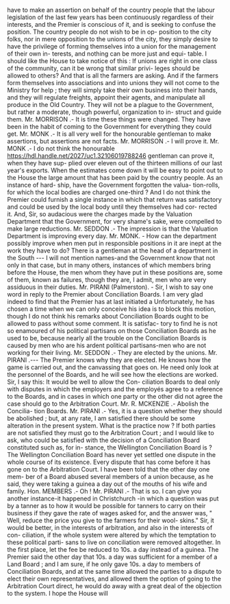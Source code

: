 have to make an assertion on behalf of the country people that the labour legislation of the last few years has been continuously regardless of their interests, and the Premier is conscious of it, and is seeking to confuse the position. The country people do not wish to be in op- position to the city folks, nor in mere opposition to the unions of the city, they simply desire to have the privilege of forming themselves into a union for the management of their own in- terests, and nothing can be more just and equi- table. I should like the House to take notice of this : If unions are right in one class of the community, can it be wrong that similar privi- leges should be allowed to others? And that is all the farmers are asking. And if the farmers form themselves into associations and into unions they will not come to the Ministry for help ; they will simply take their own business into their hands, and they will regulate freights, appoint their agents, and manipulate all produce in the Old Country. They will not be a plague to the Government, but rather a moderate, though powerful, organization to in- struct and guide them. Mr. MORRISON .- It is time these things were changed. They have been in the habit of coming to the Government for everything they could get. Mr. MONK .- It is all very well for the honourable gentleman to make assertions, but assertions are not facts. Mr. MORRISON .- I will prove it. Mr. MONK .- I do not think the honourable https://hdl.handle.net/2027/uc1.32106019788246 gentleman can prove it, when they have sup- plied over eleven out of the thirteen millions of our last year's exports. When the estimates come down it will be easy to point out to the House the large amount that has been paid by the country people. As an instance of hard- ship, have the Government forgotten the valua- tion-rolls, for which the local bodies are charged one-third ? And I do not think the Premier could furnish a single instance in which that return was satisfactory and could be used by the local body until they themselves had cor- rected it. And, Sir, so audacious were the charges made by the Valuation Department that the Government, for very shame's sake, were compelled to make large reductions. Mr. SEDDON .- The impression is that the Valuation Department is improving every day. Mr. MONK. - How can the department possibly improve when men put in responsible positions in it are inept at the work they have to do? There is a gentleman at the head of a department in the South --- I will not mention names-and the Government know that not only in that case, but in many others, instances of which members bring before the House, the men whom they have put in these positions are, some of them, known as failures, though they are, I admit, men who are very assiduous in their duties. Mr. PIRANI (Palmerston). - Sir, I wish to say one word in reply to the Premier about Conciliation Boards. I am very glad indeed to find that the Premier has at last initiated a Unfortunately, he has chosen a time when we can only conceive his idea is to block this motion, though I do not think his remarks about Conciliation Boards ought to be allowed to pass without some comment. It is satisfac- tory to find he is not so enamoured of his political partisans on those Conciliation Boards as he used to be, because nearly all the trouble on the Conciliation Boards is caused by men who are his ardent political partisans-men who are not working for their living. Mr. SEDDON .- They are elected by the unions. Mr. PIRANI .--- The Premier knows why they are elected. He knows how the game is carried out, and the canvassing that goes on. He need only look at the personnel of the Boards, and he will see how the elections are worked. Sir, I say this: It would be well to allow the Con- ciliation Boards to deal only with disputes in which the employers and the employés agree to a reference to the Boards, and in cases in which one party or the other did not agree the case should go to the Arbitration Court. Mr. R. MCKENZIE .- Abolish the Concilia- tion Boards. Mr. PIRANI .- Yes, it is a question whether they should be abolished ; but, at any rate, I am satisfied there should be some alteration in the present system. What is the practice now ? If both parties are not satisfied they must go to the Arbitration Court ; and I would like to ask, who could be satisfied with the decision of a Conciliation Board constituted such as, for in- stance, the Wellington Conciliation Board is ? The Wellington Conciliation Board has never yet settled one dispute in the whole course of its existence. Every dispute that has come before it has gone on to the Arbitration Court. I have been told that the other day one mem- ber of a Board abused several members of a union because, as he said, they were taking a guinea a day out of the mouths of his wife and family. Hon. MEMBERS .- Oh ! Mr. PIRANI .- That is so. I can give you another instance-it happened in Christchurch -in which a question was put by a tanner as to how it would be possible for tanners to carry on their business if they gave the rate of wages asked for, and the answer was, " Well, reduce the price you give to the farmers for their wool- skins." Sir, it would be better, in the interests of arbitration, and also in the interests of con- ciliation, if the whole system were altered by which the temptation to these political parti- sans to live on conciliation were removed altogether. In the first place, let the fee be reduced to 10s. a day instead of a guinea. The Premier said the other day that 10s. a day was sufficient for a member of a Land Board ; and I am sure, if he only gave 10s. a day to members of Conciliation Boards, and at the same time allowed the parties to a dispute to elect their own representatives, and allowed them the option of going to the Arbitration Court direct, he would do away with a great deal of the objection to the system. I hope the House will 